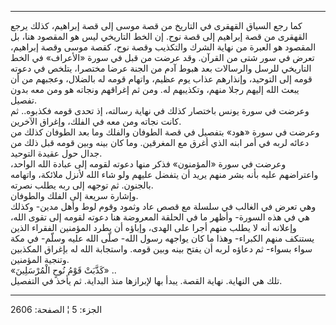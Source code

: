 ------------------------------------------------------------------------

كما رجع السياق القهقرى في التاريخ من قصة موسى إلى قصة إبراهيم، كذلك يرجع
القهقرى من قصة إبراهيم إلى قصة نوح. إن الخط التاريخي ليس هو المقصود هنا،
بل المقصود هو العبرة من نهاية الشرك والتكذيب وقصة نوح، كقصة موسى وقصة
إبراهيم، تعرض في سور شتى من القرآن. وقد عرضت من قبل في سورة «الأعراف» في
الخط التاريخي للرسل والرسالات بعد هبوط آدم من الجنة عرضا مختصرا، يتلخص
في دعوته قومه إلى التوحيد، وإنذارهم عذاب يوم عظيم، واتهام قومه له
بالضلال، وعجبهم من أن يبعث الله إليهم رجلا منهم، وتكذيبهم له. ومن ثم
إغراقهم ونجاته هو ومن معه بدون تفصيل.  
وعرضت في سورة يونس باختصار كذلك في نهاية رسالته، إذ تحدى قومه فكذبوه..
ثم كانت نجاته ومن معه في الفلك، وإغراق الآخرين.  
وعرضت في سورة «هود» بتفصيل في قصة الطوفان والفلك وما بعد الطوفان كذلك من
دعائه لربه في أمر ابنه الذي أغرق مع المغرقين. وما كان بينه وبين قومه قبل
ذلك من جدال حول عقيدة التوحيد.  
وعرضت في سورة «المؤمنون» فذكر منها دعوته لقومه إلى عبادة الله الواحد،
واعتراضهم عليه بأنه بشر منهم يريد أن يتفضل عليهم ولو شاء الله لأنزل
ملائكة، واتهامه بالجنون. ثم توجهه إلى ربه يطلب نصرته.  
وإشارة سريعة إلى الفلك والطوفان.  
وهي تعرض في الغالب في سلسلة مع قصص عاد وثمود وقوم لوط وأهل مدين- وكذلك
هي في هذه السورة- وأظهر ما في الحلقة المعروضة هنا دعوته لقومه إلى تقوى
الله، وإعلانه أنه لا يطلب منهم أجرا على الهدى، وإباؤه أن يطرد المؤمنين
الفقراء الذين يستنكف منهم الكبراء- وهذا ما كان يواجهه رسول الله- صلّى
الله عليه وسلّم- في مكة سواء بسواء- ثم دعاؤه لربه أن يفتح بينه وبين قومه.
واستجابة الله له بإغراق المكذبين وتنجية المؤمنين.  
«كَذَّبَتْ قَوْمُ نُوحٍ الْمُرْسَلِينَ» ..  
تلك هي النهاية. نهاية القصة. يبدأ بها لإبرازها منذ البداية. ثم يأخذ في
التفصيل.

------------------------------------------------------------------------

الجزء: 5 ¦ الصفحة: 2606
